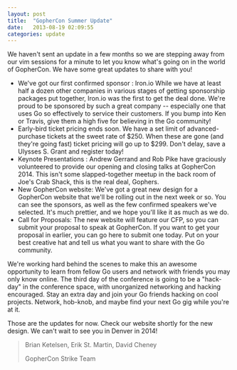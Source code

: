 ```yaml
---
layout: post
title:  "GopherCon Summer Update"
date:   2013-08-19 02:09:55
categories: update
---
```


We haven't sent an update in a few months so we are stepping away from our vim sessions for a minute to let you know what's going on in the world of GopherCon.  We have some great updates to share with you!

- We've got our first confirmed sponsor : Iron.io  While we have at least half a dozen other companies in various stages of getting sponsorship packages put together, Iron.io was the first to get the deal done.  We're proud to be sponsored by such a great company -- especially one that uses Go so effectively to service their customers.  If you bump into Ken or Travis, give them a high five for believing in the Go community!
- Early-bird ticket pricing ends soon.  We have a set limit of advanced-purchase tickets at the sweet rate of $250.  When these are gone (and they're going fast) ticket pricing will go up to $299.  Don't delay, save a Ulysses S. Grant and register today!
- Keynote Presentations : Andrew Gerrand and Rob Pike have graciously volunteered to provide our opening and closing talks at GopherCon 2014.  This isn't some slapped-together meetup in the back room of Joe's Crab Shack, this is the real deal, Gophers.
- New GopherCon website:  We've got a great new design for a GopherCon website that we'll be rolling out in the next week or so.  You can see the sponsors, as well as the few confirmed speakers we've selected.  It's much prettier, and we hope you'll like it as much as we do.
- Call for Proposals:  The new website will feature our CFP, so you can submit your proposal to speak at GopherCon.  If you want to get your proposal in earlier, you can go here to submit one today.  Put on your best creative hat and tell us what you want to share with the Go community.

We're working hard behind the scenes to make this an awesome opportunity to learn from fellow Go users and network with friends you may only know online.  The third day of the conference is going to be a "hack-day" in the conference space, with unorganized networking and hacking encouraged.  Stay an extra day and join your Go friends hacking on cool projects.  Network, hob-knob, and maybe find your next Go gig while you're at it.

Those are the updates for now.  Check our website shortly for the new design.  We can't wait to see you in Denver in 2014!

>Brian Ketelsen, Erik St. Martin, David Cheney
>
>GopherCon Strike Team

